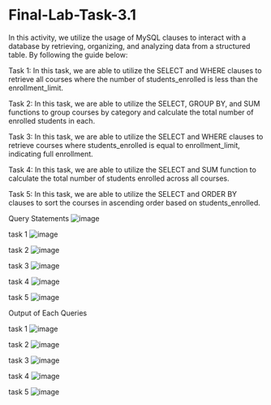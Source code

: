 # Final-Lab-Task-3.1
In this activity, we utilize the usage of MySQL clauses to interact with a database by retrieving, organizing, and analyzing data from a structured table. By following the guide below:

Task 1: In this task, we are able to utilize the SELECT and WHERE clauses to retrieve all courses where the number of students_enrolled is less than the enrollment_limit.

Task 2: In this task, we are able to utilize the SELECT, GROUP BY, and SUM functions to group courses by category and calculate the total number of enrolled students in each.

Task 3: In this task, we are able to utilize the SELECT and WHERE clauses to retrieve courses where students_enrolled is equal to enrollment_limit, indicating full enrollment.

Task 4: In this task, we are able to utilize the SELECT and SUM function to calculate the total number of students enrolled across all courses.

Task 5: In this task, we are able to utilize the SELECT and ORDER BY clauses to sort the courses in ascending order based on students_enrolled.

Query Statements
 ![image](https://github.com/user-attachments/assets/e9c0cb49-0f93-4727-9f49-d788ca56f2fe)
 
task 1 ![image](https://github.com/user-attachments/assets/a60672ec-9ee6-43ae-b8be-bd3f6d608933)

task 2 ![image](https://github.com/user-attachments/assets/a455e305-93b8-4943-a267-91a14d19f5ee)

task 3 ![image](https://github.com/user-attachments/assets/1d84d94c-a750-4bdb-bf7f-bf137ee0a1a1)

task 4 ![image](https://github.com/user-attachments/assets/68dd7fb3-851d-4774-a275-3b6cf91cebf8)

task 5 ![image](https://github.com/user-attachments/assets/b5675f59-b79e-47f1-a1f0-bb90fac7dde2)

Output of Each Queries

task 1 ![image](https://github.com/user-attachments/assets/084fe50d-fc56-4a77-92a1-1e50a20bff29)

task 2 ![image](https://github.com/user-attachments/assets/78e23ce9-fe20-407a-8f20-0a460c706a08)

task 3 ![image](https://github.com/user-attachments/assets/5018dadf-b5b8-4183-8505-df3fb7e1b998)

task 4 ![image](https://github.com/user-attachments/assets/51916df3-f491-49b5-9078-ce7e92e3c507)

task 5 ![image](https://github.com/user-attachments/assets/816b1341-9c50-4003-9c32-d1cb063887bc)







 


